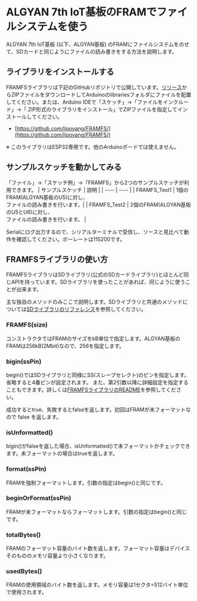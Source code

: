# ALGYAN 7th IoT基板のFRAMでファイルシステムを使う

ALGYAN 7th IoT基板 (以下、ALGYAN基板) のFRAMにファイルシステムをのせて、SDカードと同じようにファイルの読み書きをする方法を説明します。

## ライブラリをインストールする

FRAMFSライブラリは下記のGitHubリポジトリで公開しています。[リリース](https://github.com/lipoyang/FRAMFS/releases)からZIPファイルをダウンロードしてArduinoのlibrariesフォルダにファイルを配置してください。または、Arduino IDEで「スケッチ」→「ファイルをインクルード」→「.ZIP形式のライブラリをインストール」でZIPファイルを指定してインストールしてください。

* [https://github.com/lipoyang/FRAMFS/](https://github.com/lipoyang/FRAMFS/)

※ このライブラリはESP32専用です。他のArduinoボードでは使えません。

## サンプルスケッチを動かしてみる
「ファイル」→「スケッチ例」→「FRAMFS」から2つのサンプルスケッチが利用できます。
| サンプルスケッチ | 説明 |
| ---- | ---- |
| FRAMFS_Test1 | 1個のFRAM(ALGYAN基板のU5)に対し、<br>ファイルの読み書きを行います。|
| FRAMFS_Test2 | 2個のFRAM(ALGYAN基板のU5とU6)に対し、<br>ファイルの読み書きを行います。 |

Serialにログ出力するので、シリアルターミナルで受信し、ソースと見比べて動作を確認してください。ボーレートは115200です。

## FRAMFSライブラリの使い方

FRAMFSライブラリはSDライブラリ(公式のSDカードライブラリ)とほとんど同じAPIを持っています。SDライブラリを使ったことがあれば、同じように使うことが出来ます。

主な独自のメソッドのみここで説明します。SDライブラリと共通のメソッドについては[SDライブラリのリファレンス](https://www.arduino.cc/reference/en/libraries/sd/)を参照してください。

### FRAMFS(size)
コンストラクタではFRAMのサイズをkB単位で指定します。ALGYAN基板のFRAMは256kB(2Mbit)なので、256を指定します。

### bigin(ssPin)
begin()ではSDライブラリと同様にSS(スレーブセレクト)のピンを指定します。省略すると4番ピンが設定されます。
また、第2引数以降に詳細設定を指定することもできます。詳しくは[FRAMFSライブラリのREADME](https://github.com/lipoyang/FRAMFS)を参照してください。

成功するとtrue、失敗するとfalseを返します。初回はFRAMが未フォーマットなので false を返します。

### isUnformatted()
bigin()がfalseを返した場合、isUnformatted()で未フォーマットかチェックできます。未フォーマットの場合はtrueを返します。

### format(ssPin)
FRAMを強制フォーマットします。引数の指定はbegin()と同じです。

### beginOrFormat(ssPin)
FRAMが未フォーマットならフォーマットします。引数の指定はbegin()と同じです。

### totalBytes()
FRAMのフォーマット容量のバイト数を返します。フォーマット容量はデバイスそのもののメモリ容量より小さくなります。

### usedBytes()
FRAMの使用領域のバイト数を返します。メモリ容量は1セクタ=512バイト単位で使用されます。


